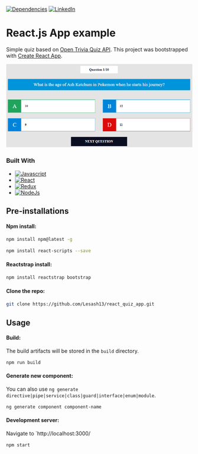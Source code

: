 [![Dependencies][dependency-shield]][dependency-url]
[![LinkedIn][linkedin-shield]][linkedin-url]

# React.js App example
Simple quiz based on [Open Trivia Quiz API](https://opentdb.com/).
This project was bootstrapped with [Create React App](https://github.com/facebook/create-react-app).

![img.png](img.png)

### Built With

* [![Javascript][Javascript.io]][Javascript-url]
* [![React][React.io]][React-url]
* [![Redux][Redux.io]][Redux-url]
* [![NodeJs][NodeJs.io]][NodeJs-url]

## Pre-installations

#### Npm install:

  ```sh
  npm install npm@latest -g
  ```
```sh
npm install react-scripts --save
```

#### Reactstrap install:

  ```sh
  npm install reactstrap bootstrap
  ```

#### Clone the repo:

```sh
git clone https://github.com/Lesash13/react_quiz_app.git
```

## Usage

#### Build:
The build artifacts will be stored in the `build` directory.

``` sh
npm run build
```

#### Generate new component:
You can also use `ng generate directive|pipe|service|class|guard|interface|enum|module`.

```sh
ng generate component component-name
```

#### Development server:
Navigate to `http://localhost:3000/

```sh
npm start
```


<!-- MARKDOWN LINKS & IMAGES -->

[dependency-shield]: https://img.shields.io/badge/Dependency_Graph-darkgreen?style=for-the-badge

[dependency-url]: https://github.com/Lesash13/react_quiz_app/network/dependencies

[linkedin-shield]: https://img.shields.io/badge/-LinkedIn-black.svg?style=for-the-badge&logo=linkedin&colorB=darkblue

[linkedin-url]: https://www.linkedin.com/in/victoriya-mitrofanova-96839278/

[Javascript.io]: https://img.shields.io/badge/-Javascript-lightyellow?style=for-the-badge&logo=javascript

[Javascript-url]: https://www.javascript.com/

[React.io]: https://img.shields.io/badge/React-black?style=for-the-badge&logo=react

[React-url]: https://reactjs.org/

[Redux.io]: https://img.shields.io/badge/-Redux-blueviolet?style=for-the-badge&logo=redux

[Redux-url]: https://redux.js.org/

[NodeJs.io]: https://img.shields.io/badge/-Node.js-green?style=for-the-badge&logo=Node.js

[NodeJs-url]: https://nodejs.org/en/
